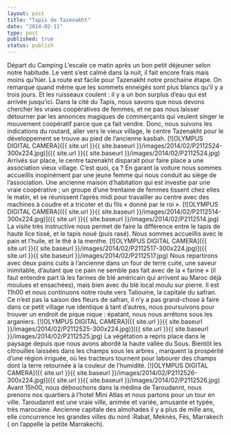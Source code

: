 ```yaml
---
layout: post
title: "Tapis de Tazenakht"
date: "2014-02-11"
type: post
published: true
status: publish
---
```


Départ du Camping L’escale ce matin après un bon petit déjeuner selon notre habitude. Le vent s’est calmé dans la nuit, il fait encore frais mais moins qu’hier. La route est facile pour Tazenakht notre prochaine étape. On remarque quand même que les sommets enneigés sont plus blancs qu’il y a trois jours. Et les ruisseaux coulent : il y a un bon surplus d’eau qui est arrivée jusqu’ici. Dans la cité du Tapis, nous savons que nous devons chercher les vraies coopératives de femmes, et ne pas nous laisser détourner par les annonces magiques de commerçants qui veulent singer le mouvement coopératif parce que ça fait vendre. Donc, nous suivons les indications du routard, aller vers le vieux village, le centre Tazenakht pour le développement se trouve au pied de l’ancienne kasbah. [![OLYMPUS DIGITAL CAMERA]({{ site.url }}{{ site.baseurl }}/images/2014/02/P2112524-300x224.jpg)]({{ site.url }}{{ site.baseurl }}/images/2014/02/P2112524.jpg) Arrivés sur place, le centre tazenakht disparait pour faire place a une association vieux village. C’est quoi, ça ? En garant la voiture nous sommes accueillis inopinément par une jeune femme qui nous conduit au siège de l’association. Une ancienne maison d’habitation qui est investie par une vraie coopérative ; un groupe d’une trentaine de femmes tissent chez elles le matin, et se réunissent l’après midi pour travailler au centre avec des machines à coudre et a tricoter et du fils « donné par le roi ». [![OLYMPUS DIGITAL CAMERA]({{ site.url }}{{ site.baseurl }}/images/2014/02/P2112514-300x224.jpg)]({{ site.url }}{{ site.baseurl }}/images/2014/02/P2112514.jpg) La visite très instructive nous permet de faire la différence entre le tapis de haute lice tissé, et le tapis noué (puis rasé). Nous sommes accueillis avec le pain et l’huile, et le thé à la menthe. [![OLYMPUS DIGITAL CAMERA]({{ site.url }}{{ site.baseurl }}/images/2014/02/P2112517-300x224.jpg)]({{ site.url }}{{ site.baseurl }}/images/2014/02/P2112517.jpg) Nous repartirons avec deux pains cuits à l’ancienne dans un four de terre cuite, une saveur inimitable, d’autant que ce pain ne semble pas fait avec de la « farine » (il faut entendre part là les farines de blé américain qui arrivent au Maroc déjà moulues et ensachées), mais bien avec du blé local moulu sur pierre. Il est 11h00 et nous continuons notre route vers Taliouine, la capitale du safran. Ce n’est pas la saison des fleurs de safran, il n’y a pas grand-chose à faire dans ce petit village rue identique à tant d’autres, nous poursuivons pour trouver un endroit de pique nique : épatant, nous nous arrêtons sous les arganiers. [![OLYMPUS DIGITAL CAMERA]({{ site.url }}{{ site.baseurl }}/images/2014/02/P2112525-300x224.jpg)]({{ site.url }}{{ site.baseurl }}/images/2014/02/P2112525.jpg) La végétation a repris place dans le paysage depuis que nous avons abordé la haute vallée du Sous. Bientôt les citrouilles laissées dans les champs sous les arbres , marquent la prospérité d’une région irriguée, où les tracteurs tournent pour labourer des champs dont la terre retournée à la couleur de l’humidité. [![OLYMPUS DIGITAL CAMERA]({{ site.url }}{{ site.baseurl }}/images/2014/02/P2112526-300x224.jpg)]({{ site.url }}{{ site.baseurl }}/images/2014/02/P2112526.jpg) Avant 15h00, nous débouchons dans la médina de Taroudannt, nous prenons nos quartiers à l’hotel Mini Atlas et nous partons pour un tour en ville. Taroudannt est une vraie ville, animée et variée, amusante et typée, très marocaine. Ancienne capitale des almohades il y a plus de mille ans, elle concurrence les grandes villes du nord :Rabat, Meknès, Fès, Marrakech ( on l’appelle la petite Marrakech).
